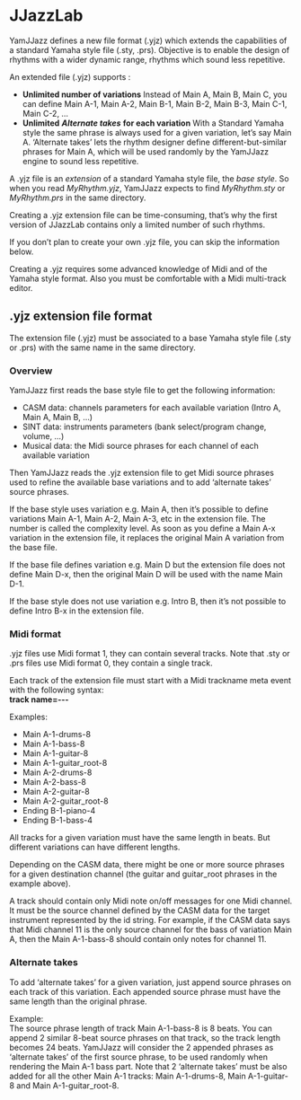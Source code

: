# JJazzLab

YamJJazz defines a new file format \(.yjz\) which extends the capabilities of a standard Yamaha style file \(.sty, .prs\). Objective is to enable the design of rhythms with a wider dynamic range, rhythms which sound less repetitive.

An extended file \(.yjz\) supports :

* **Unlimited number of variations**  Instead of Main A, Main B, Main C, you can define Main A-1, Main A-2, Main B-1, Main B-2, Main B-3, Main C-1, Main C-2, …
* **Unlimited** _**Alternate takes**_ **for each variation**  With a Standard Yamaha style the same phrase is always used for a given variation, let’s say Main A. ‘Alternate takes’ lets the rhythm designer define different-but-similar phrases for Main A, which will be used randomly by the YamJJazz engine to sound less repetitive.

A .yjz file is an _extension_ of a standard Yamaha style file, the _base style_. So when you read _MyRhythm.yjz_, YamJJazz expects to find _MyRhythm.sty_ or _MyRhythm.prs_ in the same directory.

Creating a .yjz extension file can be time-consuming, that’s why the first version of JJazzLab contains only a limited number of such rhythms.

 If you don’t plan to create your own .yjz file, you can skip the information below.

 Creating a .yjz requires some advanced knowledge of Midi and of the Yamaha style format. Also you must be comfortable with a Midi multi-track editor.

## .yjz extension file format <a id="yjz-extension-file-format"></a>

The extension file \(.yjz\) must be associated to a base Yamaha style file \(.sty or .prs\) with the same name in the same directory.

### Overview <a id="overview"></a>

YamJJazz first reads the base style file to get the following information:

* CASM data: channels parameters for each available variation \(Intro A, Main A, Main B, …\)
* SINT data: instruments parameters \(bank select/program change, volume, …\)
* Musical data: the Midi source phrases for each channel of each available variation

Then YamJJazz reads the .yjz extension file to get Midi source phrases used to refine the available base variations and to add ‘alternate takes’ source phrases.

If the base style uses variation e.g. Main A, then it’s possible to define variations Main A-1, Main A-2, Main A-3, etc in the extension file. The number is called the complexity level. As soon as you define a Main A-x variation in the extension file, it replaces the original Main A variation from the base file.

If the base file defines variation e.g. Main D but the extension file does not define Main D-x, then the original Main D will be used with the name Main D-1.

If the base style does not use variation e.g. Intro B, then it’s not possible to define Intro B-x in the extension file.

### Midi format <a id="midi-format"></a>

.yjz files use Midi format 1, they can contain several tracks. Note that .sty or .prs files use Midi format 0, they contain a single track.

Each track of the extension file must start with a Midi trackname meta event with the following syntax:  
 **track name=---**

Examples:

* Main A-1-drums-8 
* Main A-1-bass-8
* Main A-1-guitar-8
* Main A-1-guitar\_root-8 
* Main A-2-drums-8 
* Main A-2-bass-8
* Main A-2-guitar-8
* Main A-2-guitar\_root-8 
* Ending B-1-piano-4
* Ending B-1-bass-4

All tracks for a given variation must have the same length in beats. But different variations can have different lengths.

Depending on the CASM data, there might be one or more source phrases for a given destination channel \(the guitar and guitar\_root phrases in the example above\).

A track should contain only Midi note on/off messages for one Midi channel. It must be the source channel defined by the CASM data for the target instrument represented by the id string. For example, if the CASM data says that Midi channel 11 is the only source channel for the bass of variation Main A, then the Main A-1-bass-8 should contain only notes for channel 11.

### Alternate takes <a id="alternate-takes"></a>

To add ‘alternate takes’ for a given variation, just append source phrases on each track of this variation. Each appended source phrase must have the same length than the original phrase.

Example:  
 The source phrase length of track Main A-1-bass-8 is 8 beats. You can append 2 similar 8-beat source phrases on that track, so the track length becomes 24 beats. YamJJazz will consider the 2 appended phrases as ‘alternate takes’ of the first source phrase, to be used randomly when rendering the Main A-1 bass part. Note that 2 ‘alternate takes’ must be also added for all the other Main A-1 tracks: Main A-1-drums-8, Main A-1-guitar-8 and Main A-1-guitar\_root-8.

